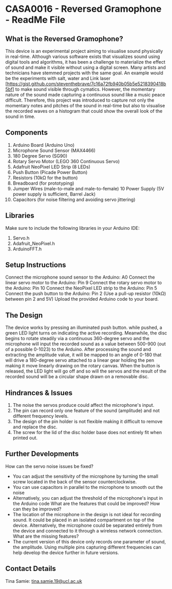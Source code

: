 # CASA0016 - Reversed Gramophone - ReadMe File 

## What is the Reversed Gramophone?

This device is an experimental project aiming to visualise sound physically in real-time. Although various software exists that visualizes sound using digital tools and algorithms, it has been a challenge to materialize the effect of sound and make it visible without using a digital screen. Many artists and technicians have stemmed projects with the same goal. An example would be the experiments with salt, water and Link laser [https://gist.github.com/steventhebrave/7c16a72fb940b05b5e5218390418b5bf] to make sound visible through cymatics. However, the momentary nature of the sound made capturing a continuous sound like a music peace difficult. Therefore, this project was introduced to capture not only the momentary notes and pitches of the sound in real-time but also to visualise the recorded waves on a histogram that could show the overall look of the sound in time. 

## Components

1. Arduino Board (Arduino Uno)
2. Microphone Sound Sensor (MAX4466)
3. 180 Degree Servo (SG90)
4. Rotary Servo Motor (LEGO 360 Continuous Servo)
5. Adafruit NeoPixel LED Strip (8 LEDs)
6. Push Button (Picade Power Button)
7. Resistors (10kΩ for the button)
8. Breadboard (for prototyping)
9. Jumper Wires (male-to-male and male-to-female)
10 Power Supply (5V power supply is sufficient, Barrel Jack)
11. Capacitors (for noise filtering and avoiding servo jittering)

## Libraries
Make sure to include the following libraries in your Arduino IDE:

1. Servo.h
2. Adafruit_NeoPixel.h 
3. ArduinoFFT.h

## Setup Instructions
Connect the microphone sound sensor to the Arduino: A0
Connect the linear servo motor to the Arduino: Pin 9
Connect the rotary servo motor to the Arduino: Pin 10
Connect the NeoPixel LED strip to the Arduino: Pin 5
Connect the push button to the Arduino: Pin 2 (Use a pull-up resistor (10kΩ) between pin 2 and 5V)
Upload the provided Arduino code to your board.

## The Design 

The device works by pressing an illuminated push button. while pushed, a green LED light turns on indicating the active recording. Meanwhile, the disc begins to rotate steadily via a continuous 360-degree servo and the microphone will input the recorded sound as a value between 500-900 (out of a possible 0-1023) to the Arduino. After processing the sound and extracting the amplitude value, it will be mapped to an angle of 0-180 that will drive a 180-degree servo attached to a linear gear holding the pen making it move linearly drawing on the rotary canvas. When the button is released, the LED light will go off and so will the servos and the result of the recorded sound will be a circular shape drawn on a removable disc. 

## Hindrances & Issues

1. The noise the servos produce could affect the microphone's input. 
2. The pin can record only one feature of the sound (amplitude) and not different frequency levels.
3. The design of the pin holder is not flexible making it difficult to remove and replace the disc.
4. The screw for the lid of the disc holder base does not entirely fit when printed out. 

## Further Developments
How can the servo noise issues be fixed? 
  - You can adjust the sensitivity of the microphone by turning the small screw located in the back of the sensor counterclockwise.
  - You can use capacitors in parallel to the microphone to smooth out the noise
  - Alternatively, you can adjust the threshold of the microphone's input in the Arduino code
What are the features that could be improved? How can they be improved?
  - The location of the microphone in the design is not ideal for recording sound. It could be placed in an isolated compartment on top of the device. Alternatively, the microphone could be separated entirely from the device and connected to it through a wireless network connection. 
What are the missing features?
  - The current version of this device only records one parameter of sound, the amplitude. Using multiple pins capturing different frequencies can help develop the device further in future versions.


##  Contact Details

Tina Samie: tina.samie.19@ucl.ac.uk
